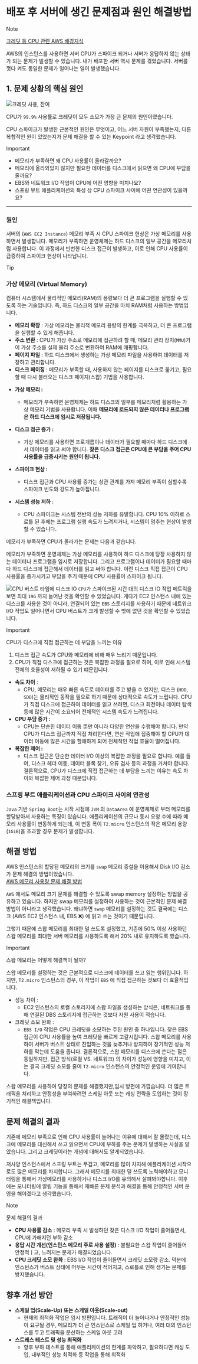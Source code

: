 # 배포 후 서버에 생긴 문제점과 원인 해결방법

> [!NOTE]  
> [크레딧 등 CPU 관련 AWS 배경지식](./2025-08-06-cpu크레딧과-성능관리.md)

AWS의 인스턴스를 사용하면 서버 CPU가 스파이크 되거나 서버가 응답하지 않는 상태가 되는 문제가 발생할 수 있습니다. 내가 배포한 서버 역시 문제를 겪었습니다. 서버를 껏다 켜도 동일한 문제가 일어나는 일이 발생했습니다.

## 1. 문제 상황의 핵심 원인

<img src="../images/aws/credit-throttle.png" alt="크레딧 사용, 잔여" />

CPU가 `99.9%` 사용률로 크레딧이 모두 소모가 가장 큰 문제의 원인이였습니다.

CPU 스파이크가 발생한 근본적인 원인은 무엇이고, 어느 서버 자원이 부족했는지, 다른 복합적인 원이 있었는지가 문제 해결을 할 수 있는 Keypoint 라고 생각했습니다.

> [!IMPORTANT]
>
> - 메모리가 부족하면 왜 CPU 사용률이 올라갈까요?
> - 메모리에 올라와있지 않지만 필요한 데이터를 디스크에서 읽으면 왜 CPU에 부담을 줄까요?
> - EBS와 네트워크 I/O 작업이 CPU에 어떤 영향을 미치나요?
> - 스프링 부트 애플리케이션의 특성 상 CPU 스파이크 사이에 어떤 연관성이 있을까요?

---

### 원인

서버의 (`AWS EC2 Instance`) 메모리 부족 시 CPU 스파이크 현상은 가상 메모리를 사용하면서 발생합니다. 메모리가 부족하면 운영체제는 하드 디스크의 일부 공간을 메모리처럼 사용합니다. 이 과정에서 빈번한 디스크 접근이 발생하고, 이로 인해 CPU 사용률이 급증하여 스파이크 현상이 나타납니다.

> [!TIP]
>
> ### 가상 메모리 (Virtual Memory)
>
> 컴퓨터 시스템에서 물리적인 메모리(RAM)의 용량보다 더 큰 프로그램을 실행할 수 있도록 하는 기술입니다. 즉, 하드 디스크의 일부 공간을 마치 RAM처럼 사용하는 방법입니다.
>
> - **메모리 확장** : 가상 메모리는 물리적 메모리 용량의 한계를 극복하고, 더 큰 프로그램을 실행할 수 있게 해줍니다.
> - **주소 변환** : CPU가 가상 주소로 메모리에 접근하려 할 때, 메모리 관리 장치(`MMU`)가 이 가상 주소를 실제 물리 주소로 변환하여 RAM에 매핑합니다.
> - **페이지 파일** : 하드 디스크에서 생성하는 가상 메모리 파일을 사용하여 데이터를 저장하고 관리합니다.
> - **디스크 페이징** : 메모리가 부족할 때, 사용하지 않는 페이지를 디스크로 옮기고, 필요할 때 다시 불러오는 디스크 페이지(스왑) 기법을 사용합니다.

- **가상 메모리 :**
  - 메모리가 부족하면 운영체제는 하드 디스크의 일부를 메모리처럼 활용하는 가상 메모리 기법을 사용합니다. 이때 **메모리에 로드되지 않은 데이터나 프로그램은 하드 디스크에 임시로 저장됩니다.**

- **디스크 접근 증가 :** 
  - 가상 메모리를 사용하면 프로개름이나 데이터가 필요할 때마다 하드 디스크에서 데이터를 읽고 써야 합니다. **잦은 디스크 접근은 CPU에 큰 부담을 주어 CPU 사용률을 급증시키는 원인이 됩니다.**

- **스파이크 현상 :** 
  - 디스크 접근과 CPU 사용률 증가는 상관 관계를 가져 메모리 부족이 심할수록 스파이크 빈도와 강도가 높아집니다.

- **시스템 성능 저하** : 
  - CPU 스파이크는 시스템 전반의 성능 저하를 유발합니다. CPU 10% 이하로 스로틀 된 후에는 프로그램 실행 속도가 느려지거나, 시스템이 멈추는 현상이 발생할 수 있습니다.

메모리가 부족하면 CPU가 올라가는 문제는 다음과 같습니다.

메모리가 부족하면 운영체제는 가상 메모리를 사용하여 하드 디스크에 당장 사용하지 않는 데이터나 프로그램을 임시로 저장합니다. 그리고 프로그램이나 데이터가 필요할 때마다 하드 디스크에 접근해서 데이터를 읽고 
써야 합니다. 이런 디스크 직접 접근이 CPU 사용률을 증가시키고 부담을 주기 때문에 CPU 사용률이 스파이크 됩니다.

![CPU 버스트 타임에 디스크 IO](../images/aws/ebs-byte-cpu.png)
`CPU`가 스파이크된 시간 대의 디스크 IO 작업 메트릭을 보면 최대 `19G` 까지 늘어난 것을 확인할 수 있었습니다.
게다가 EC2 인스턴스 내에 있는 디스크를 사용한 것이 아니라, 연결되어 있는 `EBS` 스토리지를 사용하기 때문에 네트워크 I/O 작업도 일어나면서
CPU 버스트가 크게 발생할 수 밖에 없던 것을 확인할 수 있었습니다.

> [!IMPORTANT]
> CPU가 디스크에 직접 접근하는 데 부담을 느끼는 이유
> 1. 디스크 접근 속도가 CPU와 메모리에 비해 매우 느리기 때문입니다.
> 2. CPU가 직접 디스크에 접근하는 것은 복잡한 과정을 필요로 하며, 이로 인해 시스템 전체의 효율성이 저하될 수 있기 떄문입니다.
> 
> - **속도 차이** :
>   - CPU, 메모리는 매우 빠른 속도로 데이터를 주고 받을 수 있지만, 디스크 (`HDD`, `SDD`)는 물리적인 동작을 필요로 하기 때문에 상대적으로 속도가 느립니다. CPU가 직접 디스크에 접근하여 데이터를 읽고 쓰려면, 디스크 회전이나 데이터 탐색 등에 많은 시간이 소요되어 전체적인 시스템 속도가 느려집니다.
> - **CPU 부담 증가 :**
>   - CPU는 단순한 데이터 이동 뿐만 아니라 다양한 연산을 수행해야 합니다. 만약 CPU가 디스크 접근까지 직접 처리한다면, 연산 작업에 집중해야 할 CPU가 데이터 이동에 많은 시간을 할애하게 되어 전체적인 작업 효율이 떨어집니다.
> - **복잡한 제어 :** 
>   - 디스크 접근은 단순한 데이터 I/O 이상의 복잡한 과정을 필요로 합니다. 예를 들어, 디스크 헤더 이동, 데이터 블록 찾기, 오류 검사 등의 과정을 거쳐야 합니다.
> 결론적으로, CPU가 디스크에 직접 접근하는 데 부담을 느끼는 이유는 속도 차이와 복잡한 제어 과정 때문입니다.

### 스프링 부트 애플리케이션과 CPU 스파이크 사이의 연관성
`Java` 기반 `Spring Boot`는 시작 시점에 `JVM` 의 `DataArea` 에 운영체제로 부터 메모리를 할당받아서 사용하는 특징이 있습니다. 애플리케이션의 규모나 동시 요청 수에 따라 메모리 사용률이 변동하게 되는데,
이 변동 폭이 `T2.micro` 인스턴스의 작은 메모리 용량(`1GiB`)을 초과할 경우 문제가 발생합니다.

## 해결 방법
AWS 인스턴스의 할당된 메모리의 크기를 `swap` 메모리 증설을 이용해서 Disk I/O 감소가 문제 해결의 방법이었습니다.    
[AWS 메모리 사용량 문제 해결 방법](https://repost.aws/ko/knowledge-center/ec2-linux-high-memory-usage)

`AWS` 에서도 메모리 크기 문제를 해결할 수 있도록 swap memory 설정하는 방법을 공유하고 있습니다. 하지만 swap 메모리를 설정하여 사용하는 것이 근본적인 문제 해결 방법이 아니라고 생각했습니다.
왜냐하면 `swap` 메모리를 설정하는 것도 결국에는 디스크 (AWS EC2 인스턴스 내, EBS ❌) 에 읽고 쓰는 것이기 때문입니다.

그렇기 때문에 스왑 메모리를 최대한 덜 쓰도록 설정했고, 기존에 50% 이상 사용하던 스왑 메모리를 최대한 서버 메모리를 사용하도록 해서 20% 내로 유지하도록 했습니다.

> [!IMPORTANT]
> 스왑 메모리는 어떻게 해결책이 될까?
>
> 스왑 메모리를 설정하는 것은 근본적으로 디스크에 데이터를 쓰고 읽는 행위입니다. 하지만, `T2.micro` 인스턴스의 경우, 이 작업이 `EBS` 에 직접 접근하는 것보다 더 효율적입니다.
> - 성능 차이 : 
>   - EC2 인스턴스의 로컬 스토리지에 스왑 파일을 생성하는 방식은, 네트워크를 통해 연결된 DBS 스토리지에 접근하는 것보다 자원 사용이 적습니다.
> - 크레딧 소모 완화 : 
>   - `EBS I/O` 작업은 CPU 크레딧을 소모하는 주된 원인 중 하나입니다. 잦은 EBS 접근이 CPU 사용률을 높여 크레딧을 빠르게 고갈시킵니다. 스왑 메모리를 사용하여 서버가 버스트 상태로 진입하는 것을 늦추거나 방지하여 장기적인 성능 저하를 막는데 도움을 줍니다.
> 결론적으로, 스왑 메모리를 디스크에 쓴다는 점은 동일하지만, 접근 방식(로컬 VS. 네트워크) 의 차이가 성능에 영향을 미치고, 이는 결국 크레딧 소모를 줄여 `T2.micro` 인스턴스의 안정적인 운영에 기여합니다.

스왑 메모리를 사용하여 당장의 문제를 해결했지만,임시 방편에 가깝습니다. 더 많은 트래픽을 처리하고 안정성을 부여하려면 스케일 아웃 또는 캐싱 전략을 도입하는 것이 장기적인 해결책입니다.

## 문제 해결의 결과
기존에 메모리 부족으로 인해 CPU 사용률이 늘어나는 이유에 대해서 잘 몰랐는데, 디스크에 메모리를 대신해서 쓰고 읽으면서 CPU에 부하를 주는 문제가 발생하는 사실을 알았습니다.
그리고 크레딧이라는 개념에 대해서도 알게되었습니다.

저사양 인스턴스에서 스프링 부트는 무겁고, 메모리를 많이 차지해 애플리케이션 시작으로도 많은 메모리를 차지합니다. 그래서 메모리를 최대한 덜 쓰도록 노력해야하고 모니터링을 통해서 가상메모리를 사용하거나 디스크 I/O를 유의해서 살펴봐야합니다. 이후에는 모니터링에 알림 기능을 통해서 재빠른 문제 분석과 해결을 통해 안정적인 서버 운영을 해야겠다고 생각했습니다.

> [!NOTE]
> 문제 해결의 결과
> - **CPU 사용률 감소** : 메모리 부족 시 발생하던 잦은 디스크 I/O 작업이 줄어들면서, CPU에 가해지던 부하 감소
> - **응답 시간 개선(인스턴스 메모리 주로 사용 설정)** : 불필요한 스왑 작업이 줄어들어 안정적ㅣ고, 느려지는 문제가 해결되었습니다.
> - **CPU 크레딧 소모 완화** : EBS I/O 작업이 줄어들면서 크레딧 소모량 감소. 덕분에 인스턴스가 버스트 상태에 머무는 시간이 적어지고, 스로틀로 인해 생기는 문제를 방지했습니다.

## 향후 개선 방안
- **스케일 업(Scale-Up) 또는 스케일 아웃(Scale-out)**
  - 현재의 최적화 작업은 임시 방편입니다. 트래직이 더 늘어나거나 안정적인 성능이 요구될 경우, 메모리가 더 큰 인스턴스로 스케일 업 하거나, 여러 대의 인스턴스를 두고 트래픽을 분산하는 스케일 아웃 고려
- **스트레스 테스트 및 성능 최적화**
  - 향후 부하 테스트를 통해 애플리케이션의 한계를 파악하고, 필요하다면 캐싱 도입, 내부적인 성능 최적화 등 작업을 통해 최적화

